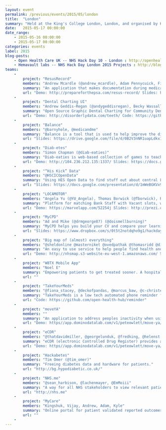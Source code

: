 ```yaml
---
layout: event
permalink: /previous/events/2015/05/london
title:  "London"
summary: "Held at the King's College London, London, and organised by Helen Jackson."
date:   2015-05-17 00:00:00
date_range:
    - 2015-05-16 00:00:00
    - 2015-05-17 00:00:00
categories: events
label: 2015
blog-posts:
    - Open Health Care UK -- NHS Hack Day 10 - London : http://openhealthcare.org.uk/blog/2015/05/25/nhs-hack-day-10/
    - Hemavault labs -- NHS Hack Day London 2015 Projects : http://blog.hemavault.com/2015/05/27/nhs-hack-day-london-2015-projects/
teams:
    -
        project: "ResusRecord"
        members: "Andrew Mcardle (@andrew_mcardle), Adam Pennycuick, Finn Catling (@FinnCatling), Maria Cross, John Reynolds, Oscar Bennett (@OFBennett)"
        summary: "An application that makes documentation during medical emergencies easier, faster, and much more accurate."
        url: "Demo: http://prepareforthepsa.com/resus-record/ Slides: https://docs.google.com/presentation/d/1CHDWM4CMmbQIXvR3PT4rfFhFsuRtaLlCWWmuUbzlRII/edit?usp=sharing Code: https://github.com/adamp83/hackday-resus"
    -
        project: "Dental Charting UI"
        members: "Andrew Geddis-Regan (@andygeddisregan), Becky Wassall (@bexmoxon), Ken Ross (@kzhen), Piete Sartain (@pietesartain), Piotr Dubiniec, John Pyle, Carys Newbury"
        summary: "Open Source Graphic Dental Charting for Community Dental Services – a simple way to record the status of teeth (present, absent, decayed etc), with architecture designed to allow data export in the future."
        url: "Demo: http://disorderlydata.com/teeth/ Code: https://github.com/kzhen/teeth"
    -
        project: "Balance"
        members: "@barnyhole, @medicandme"
        summary: "Balance is a tool that is used to help improve the dialog between clinician and patient to achieve shared decisions."
        url: "Slides: https://drive.google.com/file/d/0B2V3nNR1uapLdkx1ZEVGNjhhbzQ/view?usp=sharing Code: https://github.com/nhs-seesaw/seesaw"
    -
        project: "Diab-etes"
        members: "Simon Chapman (@diab-eaties)"
        summary: "Diab-eaties is web-based collection of games to teach children some simple principles of managing diabetes in a fun way. They can do it at home, or even in clinic before going in to see the doctor."
        url: "Demo: http://104.236.212.135:1337/ Slides: https://docs.google.com/presentation/d/1KWUqTKvzESDnDdi-DVD73g67fj1c6cXvU86XB6SoSm8/view?usp=sh"
    -
        project: "“His Kick” Data"
        members: "@HSCICOpenData"
        summary: "Using HES Open Data to find stuff out about central London hospitals – but more to find out about HES data itself."
        url: "Slides: https://docs.google.com/presentation/d/1mWeBGKVx9ax_MG7fD7UMYW3oLXyJaQhnjB25CyCitvs/edit?usp=sharing"
    -
        project: "LOCAMOTOR"
        members: "Angela Yu (@YU_Angela), Thomas Borwick (@Tborwick), Ritu Saini, James Carter, Ayesha Garrett , Robert Anderson"
        summary: "Platform for matching Bank Staff with Vacant slots, with an iPhone app and front facing calendar website."
        url: "Demo: https://marvelapp.com/52254j Slides: http://prezi.com/2hqtpz0eedmg/"
    -
        project: "MyCPD"
        members: "Ad and Mike (@drmgeorge87) (@doismellburning)"
        summary: "MyCPD helps you build your CV and compare your learning path with your peers."
        url: "Slides: https://www.dropbox.com/s/0t5t2notdqho9g1/hackday.pdf?dl=0"
    -
        project: "Big map of (almost) everything"
        members: "@sheldonline @masterniket @ovedpathak @thomasridd @didlix"
        summary: "An easy to use service to help people find health and care services – from hospitals to defibrillators. All on one map, with the ability to search and filter."
        url: "Demo: http://nhsmap.s3-website-eu-west-1.amazonaws.com/ Slides: https://docs.google.com/presentation/d/1WKbqXaXHvKIWG1uiar2dtNjcFVxAkly5w2DNBIk17DA/edit?usp=sharing"
    -
        project: "W8TX Mobile App"
        members: "Noel E"
        summary: "Empowering patients to get treated sooner. A hospital-facing web-based software to deliver data assurance and innovative techniques in tracking and management patient flow through the journey from referral to treatment."
        url: ""
    -
        project: "TakeYourMeds"
        members: "@fiona_stacey, @deckofpandas, @marcus_baw, @c-christensen, @rossjones, @mikejthompson, @judegibbons, @symroe, @szotten"
        summary: "TakeYourMeds is a low tech automated phone reminder for patient who sometimes need prompting to take their medications or administer other treatments regularly."
        url: "Code: https://github.com/open-health-hub/reminder"
    -
        project: "moveYA"
        members: ""
        summary: "An application to address peoples inactivity when using devices."
        url: "Demo: https//app.dominodatalab.com/v1/peteowlett/move-ya/endpoint Slides: https://docs.google.com/presentation/d/1sC1deQbs3pV0RRq5UzpYU1Z4CHYOHTqcBQLsAXzcttg/edit?usp=sharing"
    -
        project: "eCDR"
        members: "@thatdavidmiller, @georgelunduk, @fredking, @helenst, @bitcollider, @drcjar"
        summary: "eCDR (electronic Controlled Drug Register) provides a simple electronic system to monitor and audit the flow of controlled drugs through a pharmacy. This solution meets legislative requirements and is more reliable, less cumbersome and less time consuming than the existing paper based system."
        url: "Demo: https//app.dominodatalab.com/v1/peteowlett/move-ya/endpoint Slides: https://docs.google.com/presentation/d/1HBN36bKVaHYOR0NTjsvGB41jFY0Wxss0EMB8ql25FOs/edit?usp=sharing"
    -
        project: "Hackabetes"
        members: "Tim Omer (@tim_omer)"
        summary: "Freeing diabetes data and hardware for patients."
        url: "http://bg.hypodiabetic.co.uk/"
    -
        project: "NHS.me"
        members: "@sean_harbison, @lachenmayer, @EmMoiii"
        summary: "A way for all NHS stakeholders to view relevant patient data, NHS.me is an interface for patients as well as healthcare professionals, unifying all aspects of patient care into one system."
        url: "http://nhs.me"
    -
        project: "MyCare"
        members: "Kingshuk, Vijay, Andrew, Adam, Kyle"
        summary: "Online portal for patient validated reported outcomes."
        url: ""
    -
---
```

